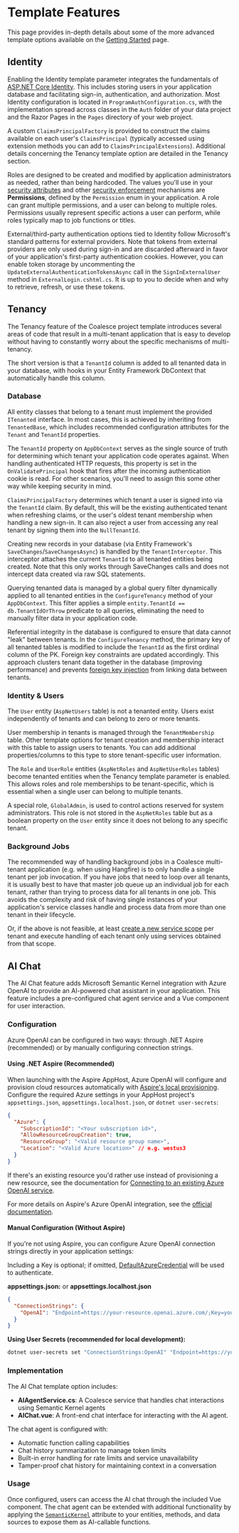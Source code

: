 # Template Features

This page provides in-depth details about some of the more advanced template options available on the [Getting Started](../stacks/vue/getting-started.md) page.

## Identity

Enabling the Identity template parameter integrates the fundamentals of [ASP.NET Core Identity](https://learn.microsoft.com/en-us/aspnet/core/security/authentication/identity). This includes storing users in your application database and facilitating sign-in, authentication, and authorization. Most Identity configuration is located in `ProgramAuthConfiguration.cs`, with the implementation spread across classes in the `Auth` folder of your data project and the Razor Pages in the `Pages` directory of your web project.

A custom `ClaimsPrincipalFactory` is provided to construct the claims available on each user's `ClaimsPrincipal` (typically accessed using extension methods you can add to `ClaimsPrincipalExtensions`). Additional details concerning the Tenancy template option are detailed in the Tenancy section.

Roles are designed to be created and modified by application administrators as needed, rather than being hardcoded. The values you'll use in your [security attributes](../modeling/model-components/attributes/security-attribute.md) and other [security enforcement](./security.md) mechanisms are **Permissions**, defined by the `Permission` enum in your application. A role can grant multiple permissions, and a user can belong to multiple roles. Permissions usually represent specific actions a user can perform, while roles typically map to job functions or titles.

External/third-party authentication options tied to Identity follow Microsoft's standard patterns for external providers. Note that tokens from external providers are only used during sign-in and are discarded afterward in favor of your application's first-party authentication cookies. However, you can enable token storage by uncommenting the `UpdateExternalAuthenticationTokensAsync` call in the `SignInExternalUser` method in `ExternalLogin.cshtml.cs`. It is up to you to decide when and why to retrieve, refresh, or use these tokens.

## Tenancy

The Tenancy feature of the Coalesce project template introduces several areas of code that result in a multi-tenant application that is easy to develop without having to constantly worry about the specific mechanisms of multi-tenancy. 

The short version is that a `TenantId` column is added to all tenanted data in your database, with hooks in your Entity Framework DbContext that automatically handle this column.

### Database

All entity classes that belong to a tenant must implement the provided `ITenanted` interface. In most cases, this is achieved by inheriting from `TenantedBase`, which includes recommended configuration attributes for the `Tenant` and `TenantId` properties.

The `TenantId` property on `AppDbContext` serves as the single source of truth for determining which tenant your application code operates against. When handling authenticated HTTP requests, this property is set in the `OnValidatePrincipal` hook that fires after the incoming authentication cookie is read. For other scenarios, you'll need to assign this some other way while keeping security in mind.

`ClaimsPrincipalFactory` determines which tenant a user is signed into via the `TenantId` claim. By default, this will be the existing authenticated tenant when refreshing claims, or the user's oldest tenant membership when handling a new sign-in. It can also reject a user from accessing any real tenant by signing them into the `NullTenantId`.

Creating new records in your database (via Entity Framework's `SaveChanges`/`SaveChangesAsync`) is handled by the `TenantInterceptor`. This interceptor attaches the current `TenantId` to all tenanted entities being created. Note that this only works through SaveChanges calls and does not intercept data created via raw SQL statements.

Querying tenanted data is managed by a global query filter dynamically applied to all tenanted entities in the `ConfigureTenancy` method of your `AppDbContext`. This filter applies a simple `entity.TenantId == db.TenantIdOrThrow` predicate to all queries, eliminating the need to manually filter data in your application code.

Referential integrity in the database is configured to ensure that data cannot "leak" between tenants. In the `ConfigureTenancy` method, the primary key of all tenanted tables is modified to include the `TenantId` as the first ordinal column of the PK. Foreign key constraints are updated accordingly. This approach clusters tenant data together in the database (improving performance) and prevents [foreign key injection](../topics/security.md#foreign-key-injection-vulnerabilities) from linking data between tenants.

### Identity & Users

The `User` entity (`AspNetUsers` table) is not a tenanted entity. Users exist independently of tenants and can belong to zero or more tenants.

User membership in tenants is managed through the `TenantMembership` table. Other template options for tenant creation and membership interact with this table to assign users to tenants. You can add additional properties/columns to this type to store tenant-specific user information.

The `Role` and `UserRole` entities (`AspNetRoles` and `AspNetUserRoles` tables) become tenanted entities when the Tenancy template parameter is enabled. This allows roles and role memberships to be tenant-specific, which is essential when a single user can belong to multiple tenants.

A special role, `GlobalAdmin`, is used to control actions reserved for system administrators. This role is not stored in the `AspNetRoles` table but as a boolean property on the `User` entity since it does not belong to any specific tenant.

### Background Jobs

The recommended way of handling background jobs in a Coalesce multi-tenant application (e.g. when using Hangfire) is to only handle a single tenant per job invocation. If you have jobs that need to loop over all tenants, it is usually best to have that master job queue up an individual job for each tenant, rather than trying to process data for all tenants in one job. This avoids the complexity and risk of having single instances of your application's service classes handle and process data from more than one tenant in their lifecycle.

Or, if the above is not feasible, at least [create a new service scope](https://learn.microsoft.com/en-us/dotnet/api/microsoft.extensions.dependencyinjection.iservicescopefactory.createscope) per tenant and execute handling of each tenant only using services obtained from that scope.



## AI Chat
<Beta/> 

The AI Chat feature adds Microsoft Semantic Kernel integration with Azure OpenAI to provide an AI-powered chat assistant in your application. This feature includes a pre-configured chat agent service and a Vue component for user interaction.

### Configuration

Azure OpenAI can be configured in two ways: through .NET Aspire (recommended) or by manually configuring connection strings.

#### Using .NET Aspire (Recommended)

When launching with the Aspire AppHost, Azure OpenAI will configure and provision cloud resources automatically with [Aspire's local provisioning](https://learn.microsoft.com/en-us/dotnet/aspire/azure/local-provisioning#configuration). Configure the required Azure settings in your AppHost project's `appsettings.json`, `appsettings.localhost.json`, or `dotnet user-secrets`:

```json
{
  "Azure": {
    "SubscriptionId": "<Your subscription id>",
    "AllowResourceGroupCreation": true,
    "ResourceGroup": "<Valid resource group name>",
    "Location": "<Valid Azure location>" // e.g. westus3
  }
}
```

If there's an existing resource you'd rather use instead of provisioning a new resource, see the documentation for [Connecting to an existing Azure OpenAI service](https://learn.microsoft.com/en-us/dotnet/aspire/azureai/azureai-openai-integration?tabs=package-reference#connect-to-an-existing-azure-openai-service).

For more details on Aspire's Azure OpenAI integration, see the [official documentation](https://learn.microsoft.com/en-us/dotnet/aspire/azureai/azureai-openai-integration).

#### Manual Configuration (Without Aspire)

If you're not using Aspire, you can configure Azure OpenAI connection strings directly in your application settings:

Including a Key is optional; if omitted, [DefaultAzureCredential](https://learn.microsoft.com/en-us/dotnet/api/azure.identity.defaultazurecredential) will be used to authenticate.

**appsettings.json:** or **appsettings.localhost.json**
```json
{
  "ConnectionStrings": {
    "OpenAI": "Endpoint=https://your-resource.openai.azure.com/;Key=your-api-key"
  }
}
```

**Using User Secrets (recommended for local development):**
```bash
dotnet user-secrets set "ConnectionStrings:OpenAI" "Endpoint=https://your-resource.openai.azure.com/;Key=your-api-key"
```

### Implementation

The AI Chat template option includes:

- **AIAgentService.cs**: A Coalesce service that handles chat interactions using Semantic Kernel agents
- **AIChat.vue**: A front-end chat interface for interacting with the AI agent.

The chat agent is configured with:
- Automatic function calling capabilities
- Chat history summarization to manage token limits
- Built-in error handling for rate limits and service unavailability
- Tamper-proof chat history for maintaining context in a conversation

### Usage

Once configured, users can access the AI chat through the included Vue component. The chat agent can be extended with additional functionality by applying the [`SemanticKernel`](/modeling/model-components/attributes/semantic-kernel.md) attribute to your entities, methods, and data sources to expose them as AI-callable functions.
